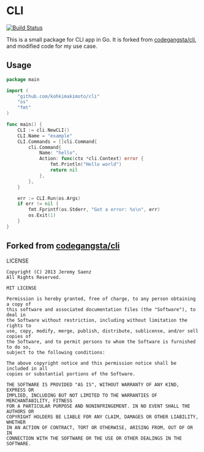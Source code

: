 # CLI

[![Build Status](https://travis-ci.org/kohkimakimoto/cli.svg)](https://travis-ci.org/kohkimakimoto/cli)

This is a small package for CLI app in Go.
It is forked from [codegangsta/cli](https://github.com/codegangsta/cli), and modified code for my use case.

## Usage

```Go
package main

import (
	"github.com/kohkimakimoto/cli"
	"os"
	"fmt"
)

func main() {
	CLI := cli.NewCLI()
	CLI.Name = "example"
	CLI.Commands = []cli.Command{
		cli.Command{
			Name: "hello",
			Action: func(ctx *cli.Context) error {
				fmt.Println("Hello world")
				return nil
			},
		},
	}

	err := CLI.Run(os.Args)
	if err != nil {
		fmt.Fprintf(os.Stderr, "Got a error: %s\n", err)
		os.Exit(1)
	}
}
```

## Forked from [codegangsta/cli](https://github.com/codegangsta/cli)

LICENSE

```
Copyright (C) 2013 Jeremy Saenz
All Rights Reserved.

MIT LICENSE

Permission is hereby granted, free of charge, to any person obtaining a copy of
this software and associated documentation files (the "Software"), to deal in
the Software without restriction, including without limitation the rights to
use, copy, modify, merge, publish, distribute, sublicense, and/or sell copies of
the Software, and to permit persons to whom the Software is furnished to do so,
subject to the following conditions:

The above copyright notice and this permission notice shall be included in all
copies or substantial portions of the Software.

THE SOFTWARE IS PROVIDED "AS IS", WITHOUT WARRANTY OF ANY KIND, EXPRESS OR
IMPLIED, INCLUDING BUT NOT LIMITED TO THE WARRANTIES OF MERCHANTABILITY, FITNESS
FOR A PARTICULAR PURPOSE AND NONINFRINGEMENT. IN NO EVENT SHALL THE AUTHORS OR
COPYRIGHT HOLDERS BE LIABLE FOR ANY CLAIM, DAMAGES OR OTHER LIABILITY, WHETHER
IN AN ACTION OF CONTRACT, TORT OR OTHERWISE, ARISING FROM, OUT OF OR IN
CONNECTION WITH THE SOFTWARE OR THE USE OR OTHER DEALINGS IN THE SOFTWARE.
```
